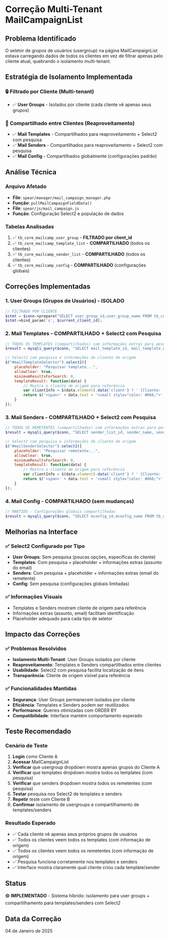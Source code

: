 # Correção Multi-Tenant MailCampaignList

## Problema Identificado
O seletor de grupos de usuários (usergroup) na página MailCampaignList estava carregando dados de todos os clientes em vez de filtrar apenas pelo cliente atual, quebrando o isolamento multi-tenant.

## Estratégia de Isolamento Implementada

### 🔒 **Filtrado por Cliente (Multi-tenant)**
- ✅ **User Groups** - Isolados por cliente (cada cliente vê apenas seus grupos)

### 🔄 **Compartilhado entre Clientes (Reaproveitamento)**
- ✅ **Mail Templates** - Compartilhados para reaproveitamento + Select2 com pesquisa
- ✅ **Mail Senders** - Compartilhados para reaproveitamento + Select2 com pesquisa  
- ✅ **Mail Config** - Compartilhados globalmente (configurações padrão)

## Análise Técnica

### Arquivo Afetado
- **File**: `spear/manager/mail_campaign_manager.php`
- **Função**: `pullMailCampaignFieldData()`
- **File**: `spear/js/mail_campaign.js`
- **Função**: Configuração Select2 e população de dados

### Tabelas Analisadas
1. ✅ `tb_core_mailcamp_user_group` - **FILTRADO por client_id**
2. ✅ `tb_core_mailcamp_template_list` - **COMPARTILHADO** (todos os clientes)
3. ✅ `tb_core_mailcamp_sender_list` - **COMPARTILHADO** (todos os clientes)
4. ✅ `tb_core_mailcamp_config` - **COMPARTILHADO** (configurações globais)

## Correções Implementadas

### 1. User Groups (Grupos de Usuários) - ISOLADO
```php
// FILTRADO POR CLIENTE
$stmt = $conn->prepare("SELECT user_group_id,user_group_name FROM tb_core_mailcamp_user_group WHERE client_id = ?");
$stmt->bind_param('s', $current_client_id);
```

### 2. Mail Templates - COMPARTILHADO + Select2 com Pesquisa
```php
// TODOS OS TEMPLATES (compartilhados) com informações extras para pesquisa
$result = mysqli_query($conn, "SELECT mail_template_id, mail_template_name, mail_template_subject, client_id FROM tb_core_mailcamp_template_list ORDER BY mail_template_name");
```

```javascript
// Select2 com pesquisa e informações do cliente de origem
$("#mailTemplateSelector").select2({
    placeholder: "Pesquisar template...",
    allowClear: true,
    minimumResultsForSearch: 0,
    templateResult: function(data) {
        // Mostra o cliente de origem para referência
        var clientInfo = $(data.element).data('client') ? ' [Cliente: ' + $(data.element).data('client') + ']' : '';
        return $('<span>' + data.text + '<small style="color: #666;">' + clientInfo + '</small></span>');
    }
});
```

### 3. Mail Senders - COMPARTILHADO + Select2 com Pesquisa
```php
// TODOS OS REMETENTES (compartilhados) com informações extras para pesquisa
$result = mysqli_query($conn, "SELECT sender_list_id, sender_name, sender_from, client_id FROM tb_core_mailcamp_sender_list ORDER BY sender_name");
```

```javascript
// Select2 com pesquisa e informações do cliente de origem
$("#mailSenderSelector").select2({
    placeholder: "Pesquisar remetente...",
    allowClear: true,
    minimumResultsForSearch: 0,
    templateResult: function(data) {
        // Mostra o cliente de origem para referência
        var clientInfo = $(data.element).data('client') ? ' [Cliente: ' + $(data.element).data('client') + ']' : '';
        return $('<span>' + data.text + '<small style="color: #666;">' + clientInfo + '</small></span>');
    }
});
```

### 4. Mail Config - COMPARTILHADO (sem mudanças)
```php
// MANTIDO - Configurações globais compartilhadas
$result = mysqli_query($conn, "SELECT mconfig_id,mconfig_name FROM tb_core_mailcamp_config");
```

## Melhorias na Interface

### ✅ Select2 Configurado por Tipo
- **User Groups**: Sem pesquisa (poucas opções, específicas do cliente)
- **Templates**: Com pesquisa + placeholder + informações extras (assunto do email)
- **Senders**: Com pesquisa + placeholder + informações extras (email do remetente)
- **Config**: Sem pesquisa (configurações globais limitadas)

### ✅ Informações Visuais
- Templates e Senders mostram cliente de origem para referência
- Informações extras (assunto, email) facilitam identificação
- Placeholder adequado para cada tipo de seletor

## Impacto das Correções

### ✅ Problemas Resolvidos
- **Isolamento Multi-Tenant**: User Groups isolados por cliente
- **Reaproveitamento**: Templates e Senders compartilhados entre clientes
- **Usabilidade**: Select2 com pesquisa facilita localização de itens
- **Transparência**: Cliente de origem visível para referência

### ✅ Funcionalidades Mantidas
- **Segurança**: User Groups permanecem isolados por cliente
- **Eficiência**: Templates e Senders podem ser reutilizados
- **Performance**: Queries otimizadas com ORDER BY
- **Compatibilidade**: Interface mantém comportamento esperado

## Teste Recomendado

### Cenário de Teste
1. **Login** como Cliente A
2. **Acessar** MailCampaignList
3. **Verificar** que usergroup dropdown mostra apenas grupos do Cliente A
4. **Verificar** que templates dropdown mostra todos os templates (com pesquisa)
5. **Verificar** que senders dropdown mostra todos os remetentes (com pesquisa)
6. **Testar** pesquisa nos Select2 de templates e senders
7. **Repetir** teste com Cliente B
8. **Confirmar** isolamento de usergroups e compartilhamento de templates/senders

### Resultado Esperado
- ✅ Cada cliente vê apenas seus próprios grupos de usuários
- ✅ Todos os clientes veem todos os templates (com informação de origem)
- ✅ Todos os clientes veem todos os remetentes (com informação de origem)  
- ✅ Pesquisa funciona corretamente nos templates e senders
- ✅ Interface mostra claramente qual cliente criou cada template/sender

## Status
🟢 **IMPLEMENTADO** - Sistema híbrido: isolamento para user groups + compartilhamento para templates/senders com Select2

## Data da Correção
04 de Janeiro de 2025